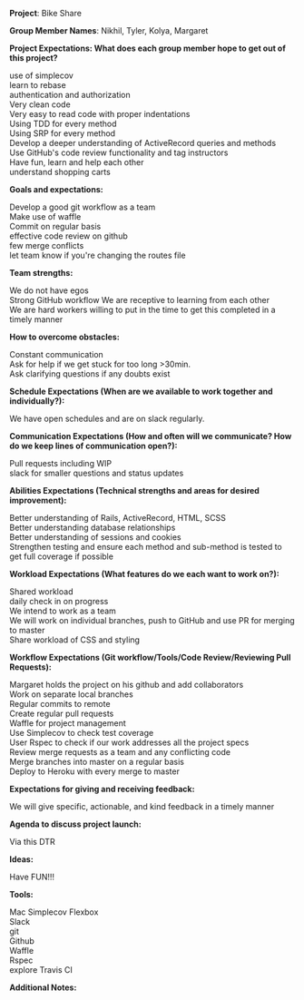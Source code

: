 **Project**: Bike Share

**Group Member Names**: Nikhil, Tyler, Kolya, Margaret

**Project Expectations: What does each group member hope to get out of this project?**

use of simplecov  
learn to rebase  
authentication and authorization  
Very clean code  
Very easy to read code with proper indentations  
Using TDD for every method  
Using SRP for every method  
Develop a deeper understanding of ActiveRecord queries and methods  
Use GitHub's code review functionality and tag instructors  
Have fun, learn and help each other  
understand shopping carts  

**Goals and expectations:**

Develop a good git workflow as a team  
Make use of waffle  
Commit on regular basis  
effective code review on github  
few merge conflicts  
let team know if you're changing the routes file  

**Team strengths:**

We do not have egos  
Strong GitHub workflow
We are receptive to learning from each other  
We are hard workers willing to put in the time to get this completed in a timely manner  

**How to overcome obstacles:**

Constant communication  
Ask for help if we get stuck for too long >30min.  
Ask clarifying questions if any doubts exist  

**Schedule Expectations (When are we available to work together and individually?):**

We have open schedules and are on slack regularly.  

**Communication Expectations (How and often will we communicate? How do we keep lines of communication open?):**

Pull requests including WIP  
slack for smaller questions and status updates   

**Abilities Expectations (Technical strengths and areas for desired improvement):**

Better understanding of Rails, ActiveRecord, HTML, SCSS  
Better understanding database relationships  
Better understanding of sessions and cookies  
Strengthen testing and ensure each method and sub-method is tested to get full coverage if possible  

**Workload Expectations (What features do we each want to work on?):**

Shared workload  
daily check in on progress  
We intend to work as a team  
We will work on individual branches, push to GitHub and use PR for merging to master  
Share workload of CSS and styling  

**Workflow Expectations (Git workflow/Tools/Code Review/Reviewing Pull Requests):**

Margaret holds the project on his github and add collaborators  
Work on separate local branches  
Regular commits to remote  
Create regular pull requests  
Waffle for project management  
Use Simplecov to check test coverage  
User Rspec to check if our work addresses all the project specs  
Review merge requests as a team and any conflicting code  
Merge branches into master on a regular basis  
Deploy to Heroku with every merge to master  

**Expectations for giving and receiving feedback:**

We will give specific, actionable, and kind feedback in a timely manner  

**Agenda to discuss project launch:**

Via this DTR  

**Ideas:**

Have FUN!!!   

**Tools:**

Mac
Simplecov
Flexbox  
Slack  
git  
Github  
Waffle  
Rspec  
explore Travis CI

**Additional Notes:**
